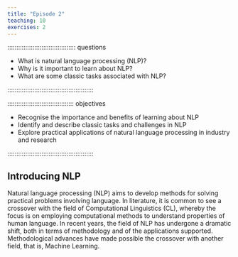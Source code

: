 ```yaml
---
title: "Episode 2"
teaching: 10
exercises: 2
---
```


:::::::::::::::::::::::::::::::::::::: questions 

- What is natural language processing (NLP)?
- Why is it important to learn about NLP?
- What are some classic tasks associated with NLP?

::::::::::::::::::::::::::::::::::::::::::::::::

::::::::::::::::::::::::::::::::::::: objectives

- Recognise the importance and benefits of learning about NLP
- Identify and describe classic tasks and challenges in NLP 
- Explore practical applications of natural language processing in industry and research

::::::::::::::::::::::::::::::::::::::::::::::::

## Introducing NLP

Natural language processing (NLP) aims to develop methods for solving practical problems involving language.
In literature, it is common to see a crossover with the field of Computational Linguistics (CL), whereby the focus
is on employing computational methods to understand properties of human language. In recent years, the field of NLP
has undergone a dramatic shift, both in terms of methodology and of the applications supported. Methodological advances
have made possible the crossover with another field, that is, Machine Learning.








